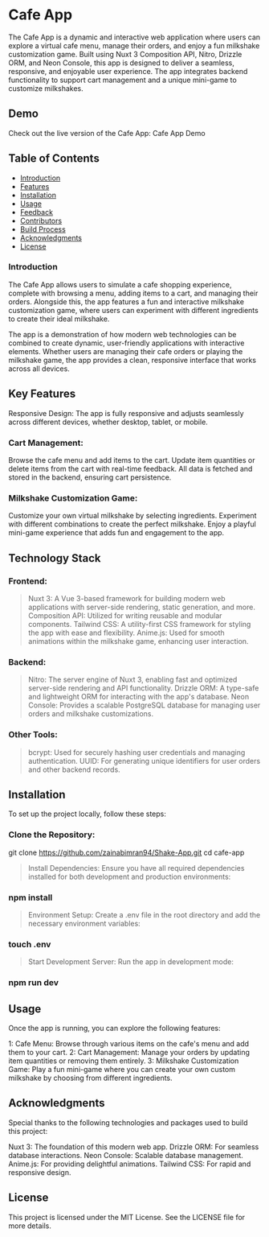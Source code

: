 # Cafe App
The Cafe App is a dynamic and interactive web application where users can explore a virtual cafe menu, manage their orders, and enjoy a fun milkshake customization game. Built using Nuxt 3 Composition API, Nitro, Drizzle ORM, and Neon Console, this app is designed to deliver a seamless, responsive, and enjoyable user experience. The app integrates backend functionality to support cart management and a unique mini-game to customize milkshakes.

## Demo
Check out the live version of the Cafe App: Cafe App Demo

## Table of Contents
- [Introduction](#introduction)
- [Features](#features)
- [Installation](#installation)
- [Usage](#usage)
- [Feedback](#feedback)
- [Contributors](#contributors)
- [Build Process](#build-process)
- [Acknowledgments](#acknowledgments)
- [License](#license)

### Introduction
The Cafe App allows users to simulate a cafe shopping experience, complete with browsing a menu, adding items to a cart, and managing their orders. Alongside this, the app features a fun and interactive milkshake customization game, where users can experiment with different ingredients to create their ideal milkshake.

The app is a demonstration of how modern web technologies can be combined to create dynamic, user-friendly applications with interactive elements. Whether users are managing their cafe orders or playing the milkshake game, the app provides a clean, responsive interface that works across all devices.

## Key Features
Responsive Design: The app is fully responsive and adjusts seamlessly across different devices, whether desktop, tablet, or mobile.

### Cart Management:
Browse the cafe menu and add items to the cart.
Update item quantities or delete items from the cart with real-time feedback.
All data is fetched and stored in the backend, ensuring cart persistence.
### Milkshake Customization Game:
Customize your own virtual milkshake by selecting ingredients.
Experiment with different combinations to create the perfect milkshake.
Enjoy a playful mini-game experience that adds fun and engagement to the app.

## Technology Stack
### Frontend:
 > Nuxt 3: A Vue 3-based framework for building modern web applications with server-side rendering, static generation, and more.
 > Composition API: Utilized for writing reusable and modular components.
 > Tailwind CSS: A utility-first CSS framework for styling the app with ease and flexibility.
 > Anime.js: Used for smooth animations within the milkshake game, enhancing user interaction.
### Backend:
 > Nitro: The server engine of Nuxt 3, enabling fast and optimized server-side rendering and API functionality.
 > Drizzle ORM: A type-safe and lightweight ORM for interacting with the app's database.
 > Neon Console: Provides a scalable PostgreSQL database for managing user orders and milkshake customizations.
### Other Tools:
 > bcrypt: Used for securely hashing user credentials and managing authentication.
 > UUID: For generating unique identifiers for user orders and other backend records.

## Installation
To set up the project locally, follow these steps:

### Clone the Repository:
git clone https://github.com/zainabimran94/Shake-App.git
cd cafe-app

> Install Dependencies: Ensure you have all required dependencies installed for both development and production environments:
  ### npm install
> Environment Setup: Create a .env file in the root directory and add the necessary environment variables:
   ### touch .env
> Start Development Server: Run the app in development mode:
  ### npm run dev
  
## Usage
Once the app is running, you can explore the following features:

1: Cafe Menu: Browse through various items on the cafe's menu and add them to your cart.
2: Cart Management: Manage your orders by updating item quantities or removing them entirely.
3: Milkshake Customization Game: Play a fun mini-game where you can create your own custom milkshake by choosing from different ingredients.

## Acknowledgments
Special thanks to the following technologies and packages used to build this project:

Nuxt 3: The foundation of this modern web app.
Drizzle ORM: For seamless database interactions.
Neon Console: Scalable database management.
Anime.js: For providing delightful animations.
Tailwind CSS: For rapid and responsive design.
## License
This project is licensed under the MIT License. See the LICENSE file for more details.
